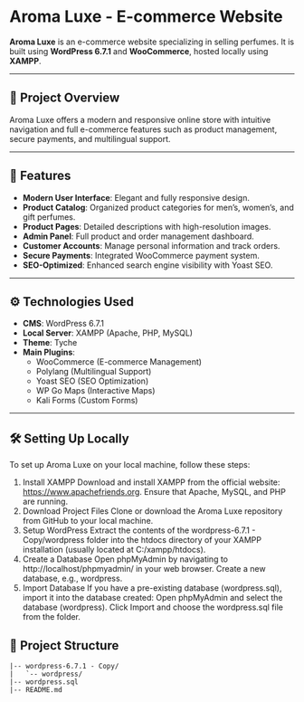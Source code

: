 #  Aroma Luxe - E-commerce Website

**Aroma Luxe** is an e-commerce website specializing in selling perfumes. It is built using **WordPress 6.7.1** and **WooCommerce**, hosted locally using **XAMPP**.

---

## 📖 Project Overview

Aroma Luxe offers a modern and responsive online store with intuitive navigation and full e-commerce features such as product management, secure payments, and multilingual support.

---

## 🚀 Features

- **Modern User Interface**: Elegant and fully responsive design.
- **Product Catalog**: Organized product categories for men’s, women’s, and gift perfumes.
- **Product Pages**: Detailed descriptions with high-resolution images.
- **Admin Panel**: Full product and order management dashboard.
- **Customer Accounts**: Manage personal information and track orders.
- **Secure Payments**: Integrated WooCommerce payment system.
- **SEO-Optimized**: Enhanced search engine visibility with Yoast SEO.

---

## ⚙️ Technologies Used

- **CMS**: WordPress 6.7.1
- **Local Server**: XAMPP (Apache, PHP, MySQL)
- **Theme**: Tyche
- **Main Plugins**:
  - WooCommerce (E-commerce Management)
  - Polylang (Multilingual Support)
  - Yoast SEO (SEO Optimization)
  - WP Go Maps (Interactive Maps)
  - Kali Forms (Custom Forms)

---

## 🛠️ Setting Up Locally
To set up Aroma Luxe on your local machine, follow these steps:

1. Install XAMPP
Download and install XAMPP from the official website: https://www.apachefriends.org.
Ensure that Apache, MySQL, and PHP are running.
2. Download Project Files
Clone or download the Aroma Luxe repository from GitHub to your local machine.
3. Setup WordPress
Extract the contents of the wordpress-6.7.1 - Copy/wordpress folder into the htdocs directory of your XAMPP installation (usually located at C:/xampp/htdocs).
5. Create a Database
Open phpMyAdmin by navigating to http://localhost/phpmyadmin/ in your web browser.
Create a new database, e.g., wordpress.
7. Import Database
If you have a pre-existing database (wordpress.sql), import it into the database created:
Open phpMyAdmin and select the database (wordpress).
Click Import and choose the wordpress.sql file from the folder.
## 📂 Project Structure

```plaintext
|-- wordpress-6.7.1 - Copy/
|   `-- wordpress/
|-- wordpress.sql
|-- README.md

